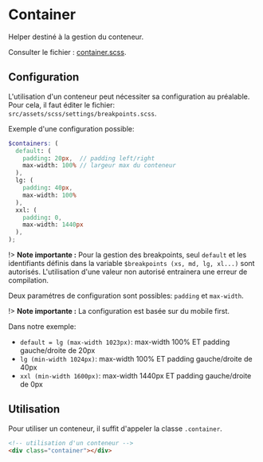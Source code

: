 # Container

Helper destiné à la gestion du conteneur.

Consulter le fichier : [container.scss](https://git.cross-systems.ch/wide-front/modulus/blob/develop/scss/helpers/container.scss).


## Configuration

L'utilisation d'un conteneur peut nécessiter sa configuration au préalable. Pour cela, il faut éditer le fichier: `src/assets/scss/settings/breakpoints.scss`.

Exemple d'une configuration possible:
```scss
$containers: (
  default: (
    padding: 20px,  // padding left/right
    max-width: 100% // largeur max du conteneur
  ),
  lg: (
    padding: 40px,
    max-width: 100%
  ),
  xxl: (
    padding: 0,
    max-width: 1440px
  ),
);
```
!> **Note importante :** Pour la gestion des breakpoints, seul `default` et les identifiants définis dans la variable `$breakpoints (xs, md, lg, xl...)` sont autorisés. L'utilisation d'une valeur non autorisé entrainera une erreur de compilation.

Deux paramétres de configuration sont possibles: `padding` et `max-width`. 

!> **Note importante :** La configuration est basée sur du mobile first. 

Dans notre exemple:
- `default = lg (max-width 1023px)`: max-width 100% ET padding gauche/droite de 20px
- `lg (min-width 1024px)`: max-width 100% ET padding gauche/droite de 40px
- `xxl (min-width 1600px)`: max-width 1440px ET padding gauche/droite de 0px

## Utilisation

Pour utiliser un conteneur, il suffit d'appeler la classe `.container`. 

```html
<!-- utilisation d'un conteneur -->
<div class="container"></div>
```